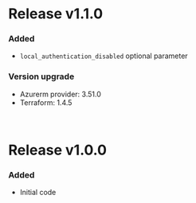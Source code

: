 # Release v1.1.0
### Added
- `local_authentication_disabled` optional parameter
### Version upgrade
- Azurerm provider: 3.51.0
- Terraform: 1.4.5

&nbsp;

# Release v1.0.0
### Added
- Initial code